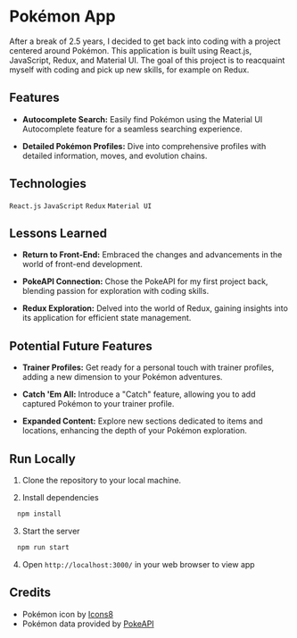 # Pokémon App

After a break of 2.5 years, I decided to get back into coding with a project centered around Pokémon. This application is built using React.js, JavaScript, Redux, and Material UI. The goal of this project is to reacquaint myself with coding and pick up new skills, for example on Redux.

## Features

- **Autocomplete Search:** Easily find Pokémon using the Material UI Autocomplete feature for a seamless searching experience.

- **Detailed Pokémon Profiles:** Dive into comprehensive profiles with detailed information, moves, and evolution chains.

## Technologies

```React.js```
```JavaScript```
```Redux```
```Material UI```

## Lessons Learned

- **Return to Front-End:** Embraced the changes and advancements in the world of front-end development.

- **PokeAPI Connection:** Chose the PokeAPI for my first project back, blending passion for exploration with coding skills.

- **Redux Exploration:** Delved into the world of Redux, gaining insights into its application for efficient state management.

## Potential Future Features

- **Trainer Profiles:** Get ready for a personal touch with trainer profiles, adding a new dimension to your Pokémon adventures.

- **Catch 'Em All:** Introduce a "Catch" feature, allowing you to add captured Pokémon to your trainer profile.

- **Expanded Content:** Explore new sections dedicated to items and locations, enhancing the depth of your Pokémon exploration.

## Run Locally

1. Clone the repository to your local machine.

2. Install dependencies

```bash
  npm install
```

3. Start the server

```bash
  npm run start
```
4. Open ```http://localhost:3000/``` in your web browser to view app

## Credits

- Pokémon icon by [Icons8](https://icons8.com/)
- Pokémon data provided by [PokeAPI](https://pokeapi.co/)
